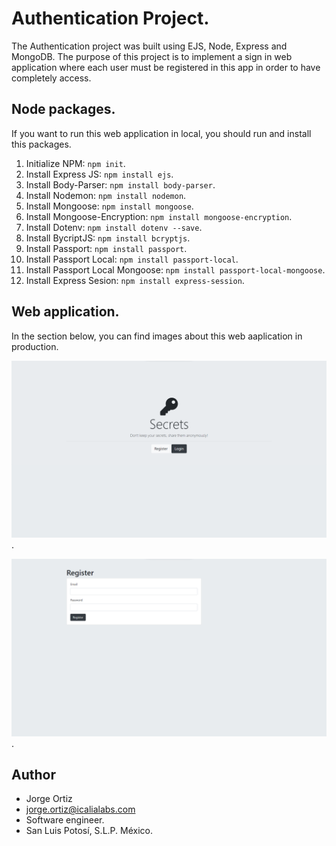# Authentication Project.

The Authentication project was built using EJS, Node, Express and MongoDB. The purpose of this project is to implement a sign in web application where each user must be registered in this app in order to have completely access.

## Node packages.

If you want to run this web application in local, you should run and install this packages.

1. Initialize NPM: `npm init`.
2. Install Express JS: `npm install ejs`.
3. Install Body-Parser: `npm install body-parser`.
4. Install Nodemon: `npm install nodemon`.
5. Install Mongoose: `npm install mongoose`.
6. Install Mongoose-Encryption: `npm install mongoose-encryption`.
7. Install Dotenv: `npm install dotenv --save`.
8. Install BycriptJS: `npm install bcryptjs`.
9. Install Passport: `npm install passport`.
9. Install Passport Local: `npm install passport-local`.
9. Install Passport Local Mongoose: `npm install passport-local-mongoose`.
9. Install Express Sesion: `npm install express-session`.

## Web application.

In the section below, you can find images about this web aaplication in production.

![](images/secrets_1.png).

![](images/secrets_2.png).

## Author

* Jorge Ortiz
* jorge.ortiz@icalialabs.com
* Software engineer.
* San Luis Potosí, S.L.P. México.
